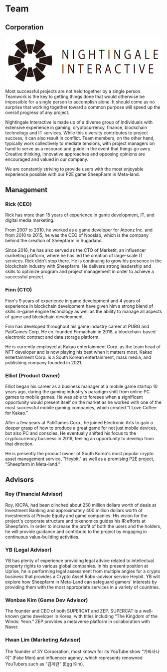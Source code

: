 # Team

## Corporation

![](<../.gitbook/assets/image (109).png>)

Most successful projects are not held together by a single person. Teamwork is the key to getting things done that would otherwise be impossible for a single person to accomplish alone. It should come as no surprise that working together toward a common purpose will speed up the overall progress of any project.

Nightingale Interactive is made up of a diverse group of individuals with extensive experience in gaming, cryptocurrency, finance, blockchain technology and IT services. While this diversity contributes to project success, it can also result in conflict. Team members, on the other hand, typically work collectively to mediate tensions, with project managers on hand to serve as a resource and guide in the event that things go awry. Creative thinking, innovative approaches and opposing opinions are encouraged and valued in our company.

We are constantly striving to provide users with the most enjoyable experience possible with our P2E game SheepFarm in Meta-land.



## Management

### **Rick (CEO)**

Rick has more than 15 years of experience in game development, IT, and digital media marketing.

&#x20;From 2007 to 2010, he worked as a game developer for Atoonz Inc. and from 2010 to 2015, he was the CEO of Nooslab, which is the company behind the creation of Sheepfarm in Sugarland.

Since 2016, he has also served as the CTO of Marketit, an influencer marketing platform, where he has led the creation of large-scale IT services. Rick didn't stop there. He is continuing to grow his presence in the blockchain industry with Sheepfarm. He delivers strong leadership and skills to optimize program and project management in order to achieve a successful project.



### Finn (CTO)

Finn's 9 years of experience in game development and 4 years of experience in blockchain development have given him a strong blend of skills in-game engine technology as well as the ability to manage all aspects of game and blockchain development.&#x20;

Finn has developed throughout his game industry career at PUBG and PatiGames Corp. He co-founded Firmachain in 2018, a blockchain-based electronic contract and data storage platform.&#x20;

He is currently employed at Kakao entertainment Corp. as the team head of NFT developer and is now playing his best when it matters most. Kakao entertainment Corp. is a South Korean entertainment, mass media, and publishing company founded in 2021.



### Elliot (Product Owner)

Elliot began his career as a business manager at a mobile game startup 10 years ago, during the gaming industry's paradigm shift from online PC games to mobile games. He was able to foresee when a significant opportunity would present itself on the market as he worked with one of the most successful mobile gaming companies, which created "I Love Coffee for Kakao.”

After a few years at PatiGames Corp., he joined Electronic Arts to gain a deeper grasp of how to produce a great game for not just mobile devices, but also PC and consoles. He eventually shifted his focus to the cryptocurrency business in 2019, feeling an opportunity to develop from that direction.

He is presently the product owner of South Korea's most popular crypto asset management service, "Heybit," as well as a promising P2E project, "Sheepfarm in Meta-land.”



## Advisors

### Roy (Financial Advisor)

Roy, KICPA, had been clinched about 250 million dollars worth of deals at Investment Banking and approximately 400 million dollars worth of investments at Private Equity and game companies. His vision for the project's corporate structure and tokenomics guides his IR efforts at Sheepfarm. In order to increase the profit of both the users and the holders, he will provide guidance and contribute to the project by engaging in continuous value-building activities.



### YB (Legal Advisor)

YB has plenty of experience providing legal advice related to intellectual property rights to various global companies. In his present position at Uprise, he is performing legal assessment from multiple angles for a crypto business that provides a Crypto Asset Robo-advisor service Heybit. YB will explore how Sheepfarm in Meta-Land can safeguard gamers' interests by providing them with the most appropriate services in a variety of countries.



### **Wonbae Kim (Game Dev Advisor)**

The founder and CEO of both SUPERCAT and ZEP. SUPERCAT is a well-known game developer in Korea, with titles including “The Kingdom of the Winds: Yeon.” ZEP provides a metaverse platform in collaboration with Naver.



### **Hwan Lim (Marketing Advisor)**

The founder of 3Y Corporation, most known for its YouTube show “가짜사나이” (Fake Men) and influencer agency, which represents renowned YouTubers such as “김계란” (Egg Kim).

